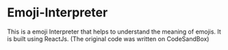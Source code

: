 # Emoji-Interpreter
This is a emoji Interpreter that helps to understand the meaning of emojis. It is built using ReactJs. (The original code was written on CodeSandBox)
